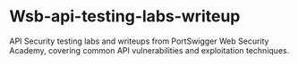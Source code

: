 # Wsb-api-testing-labs-writeup
API Security testing labs and writeups from PortSwigger Web Security Academy, covering common API vulnerabilities and exploitation techniques.

